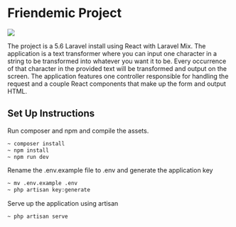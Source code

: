 # Friendemic Project

<img src="https://github.com/lvstross/friendemic-project/blob/master/public/img/text-image.png">

The project is a 5.6 Laravel install using React with Laravel Mix. The application is a text transformer where you can input one character
 in a string to be transformed into whatever you want it to be. Every occurrence of that character in the provided text will be transformed 
 and output on the screen. The application features one controller responsible for handling the request and a couple React components that make 
 up the form and output HTML.

## Set Up Instructions

Run composer and npm and compile the assets.
```bash
~ composer install
~ npm install
~ npm run dev
```

Rename the .env.example file to .env and generate the application key
```bash
~ mv .env.example .env
~ php artisan key:generate
```

Serve up the application using artisan
```bash
~ php artisan serve
```


